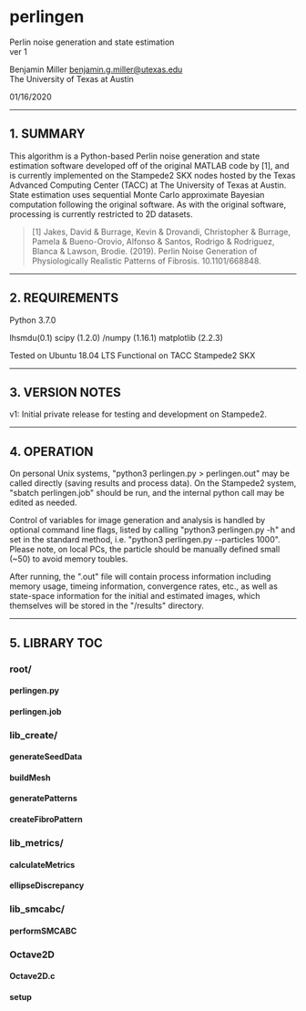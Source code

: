 # perlingen
Perlin noise generation and state estimation   
ver 1

Benjamin Miller <benjamin.g.miller@utexas.edu>  
The University of Texas at Austin 

01/16/2020

---

## 1. SUMMARY

This algorithm is a Python-based Perlin noise generation and state estimation software developed off of the original MATLAB code by \[1], and is currently implemented on the Stampede2 SKX nodes hosted by the Texas Advanced Computing Center (TACC) at The University of Texas at Austin.  State estimation uses sequential Monte Carlo approximate Bayesian computation following the original software.  As with the original software, processing is currently restricted to 2D datasets.   

> \[1] Jakes, David & Burrage, Kevin & Drovandi, Christopher & Burrage, Pamela & Bueno-Orovio, Alfonso & Santos, Rodrigo & Rodriguez, Blanca & Lawson, Brodie. (2019). Perlin Noise Generation of Physiologically Realistic Patterns of Fibrosis. 10.1101/668848. 

---

## 2. REQUIREMENTS

Python 3.7.0

lhsmdu(0.1)
scipy (1.2.0) /numpy (1.16.1) 
matplotlib (2.2.3)

Tested on Ubuntu 18.04 LTS
Functional on TACC Stampede2 SKX 

---

## 3. VERSION NOTES

v1: Initial private release for testing and development on Stampede2.

---

## 4. OPERATION

On personal Unix systems, "python3 perlingen.py > perlingen.out" may be called directly (saving results and process data).  On the Stampede2 system, "sbatch perlingen.job" should be run, and the internal python call may be edited as needed.  

Control of variables for image generation and analysis is handled by optional command line flags, listed by calling "python3 perlingen.py -h" and set in the standard method, i.e. "python3 perlingen.py --particles 1000". 
Please note, on local PCs, the particle should be manually defined small (~50) to avoid memory toubles. 

After running, the ".out" file will contain process information including memory usage, timeing information, convergence rates, etc., as well as state-space information for the initial and estimated images, which themselves will be stored in the "/results" directory.  

---

## 5. LIBRARY TOC

### root/

#### perlingen.py

#### perlingen.job

### lib_create/

#### generateSeedData 

#### buildMesh

#### generatePatterns

#### createFibroPattern

### lib_metrics/

#### calculateMetrics

#### ellipseDiscrepancy

### lib_smcabc/

#### performSMCABC

### Octave2D

#### Octave2D.c
 
#### setup
	
